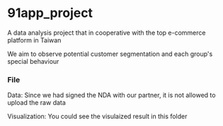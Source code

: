 # 91app_project

A data analysis project that in cooperative with the top e-commerce platform in Taiwan

We aim to observe potential customer segmentation and each group's special behaviour 



### File

Data: Since we had signed the NDA with our partner, it is not allowed to upload the raw data

Visualization: You could see the visulaized result in this folder